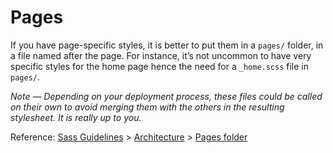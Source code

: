 # Pages

If you have page-specific styles, it is better to put them in a `pages/` folder, 
in a file named after the page. For instance, it’s not uncommon to have very specific 
styles for the home page hence the need for a `_home.scss` file in `pages/`.

*Note — Depending on your deployment process, these files could be called 
on their own to avoid merging them with the others in the resulting stylesheet. It is really up to you.*

Reference: [Sass Guidelines](http://sass-guidelin.es/) > [Architecture](http://sass-guidelin.es/#architecture) > [Pages folder](http://sass-guidelin.es/#pages-folder)
